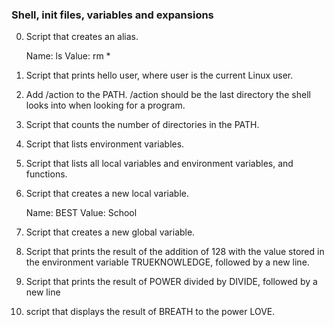 ### Shell, init files, variables and expansions ###
0. Script that creates an alias.

	Name: ls
	Value: rm *
1. Script that prints hello user, where user is the current Linux user.
2. Add /action to the PATH. /action should be the last directory the shell looks into when looking for a program.
3. Script that counts the number of directories in the PATH.
4. Script that lists environment variables.
5. Script that lists all local variables and environment variables, and functions.
6. Script that creates a new local variable.

	Name: BEST
	Value: School
7. Script that creates a new global variable.
8. Script that prints the result of the addition of 128 with the value stored in the environment variable TRUEKNOWLEDGE, followed by a new line.
9. Script that prints the result of POWER divided by DIVIDE, followed by a new line
10. script that displays the result of BREATH to the power LOVE.
